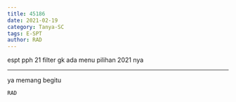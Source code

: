 ```yaml
---
title: 45186
date: 2021-02-19
category: Tanya-SC
tags: E-SPT
author: RAD
---
```


espt pph 21 filter gk ada menu pilihan 2021 nya

---

ya memang begitu

`RAD`
